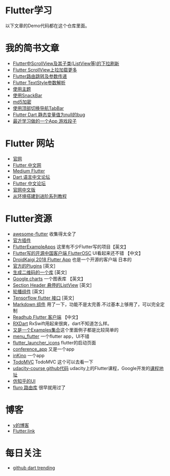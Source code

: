 # Flutter学习
以下文章的Demo代码都在这个仓库里面。

# 我的简书文章
* [Flutter中ScrollView及其子类(ListView等)的下拉刷新](https://www.jianshu.com/p/46bb225c2875)
* [Flutter ScrollView上拉加载更多](https://www.jianshu.com/p/f68df93c4411)
* [Flutter路由跳转及参数传递](https://www.jianshu.com/p/866619e22941)
* [Flutter TextStyle参数解析](https://www.jianshu.com/p/0c3e4d9ccc92)
* [使用主题](https://www.jianshu.com/p/7c1754e9e2ff)
* [使用SnackBar](https://www.jianshu.com/p/fbc8236fc8db)
* [md5加密](https://www.jianshu.com/p/de01102e526f)
* [使用顶部切换导航TabBar](https://www.jianshu.com/p/fbd1d0e22f9c)
* [Flutter Dart 静态变量值为null的bug](https://www.jianshu.com/p/9cc66755182b)
* [最近学习做的一个App 游戏段子](https://github.com/chinabrant/GameJoke)

# Flutter 网站
* [官网](http://flutter.io/)
* [Flutter 中文网](https://flutterchina.club/)
* [Medium Flutter](https://medium.com/flutter-io)
* [Dart 语言中文论坛](http://www.cndartlang.com/)
* [Flutter 中文论坛](http://flutter-dev.cn)
* [官网中文版](http://doc.flutter-dev.cn)
* [从环境搭建到进阶系列教程](http://flutter-dev.com/bbs/topic/12)

# Flutter资源
* [awesome-flutter](https://github.com/Solido/awesome-flutter) 收集得太全了
* [官方插件](https://github.com/flutter/plugins)
* [FlutterExampleApps](https://github.com/iampawan/FlutterExampleApps) 这里有不少Flutter写的项目【英文】
* [Flutter写的开源中国客户端 FlutterOSC](https://github.com/yubo725/FlutterOSC) UI看起来还不错 【中文】
* [DroidKaigi 2018 Flutter App](https://github.com/konifar/droidkaigi2018-flutter) 也是一个开源的客户端 日本的
* [官方的Plugins](https://github.com/flutter/plugins) [英文]
* [生成二维码的一个库](https://github.com/lukef/qr.flutter) [英文]
* [Google charts](https://github.com/google/charts) 一个图表库 【英文】
* [Section Header 悬停的ListView](https://github.com/itsJoKr/sticky_header_list) [英文]
* [轮播组件](https://github.com/gbrvalerio/carousel) [英文]
* [Tensorflow flutter 接口](https://github.com/kashifmin/flutter_tensorflow_lite) [英文]
* [Markdown 组件](https://github.com/flutter/flutter_markdown) 用了一下，功能不是太完善.不过基本上够用了，可以完全定制
* [Readhub Flutter 客户端](https://github.com/flyou/readhub_flutter) 【中文】
* [RXDart](https://github.com/ReactiveX/rxdart) RxSwift用起来很爽，dart不知道怎么样。
* [又是一个Examples集合](https://github.com/nisrulz/flutter-examples)这个里面例子都是比较简单的
* [menu_flutter](https://github.com/braulio94/menu_flutter) 一个flutter app，UI不错
* [flutter_launcher_icons](https://github.com/franzsilva/flutter_launcher_icons) flutter的启动页面
* [conference_app](https://github.com/dart-lang/conference_app) 又是一个app
* [inKino](https://github.com/roughike/inKino) 一个app
* [TodoMVC](https://github.com/brianegan/flutter_architecture_samples) TodoMVC 这个可以去看一下
* [udacity-course github代码](https://github.com/flutter/udacity-course) udacity上的Flutter课程，Google开发的[课程地址](https://www.udacity.com/course/build-native-mobile-apps-with-flutter--ud905)
* [仿知乎的UI](https://github.com/HackSoul/zhihu-flutter)
* [fluro 路由库](https://github.com/theyakka/fluro) 很早就用过了

# 博客
* [y的博客](https://7449.github.io/)
* [Flutter.link](http://flutter.link/)

# 每日关注
* [github dart trending](https://github.com/trending/dart?since=daily)
